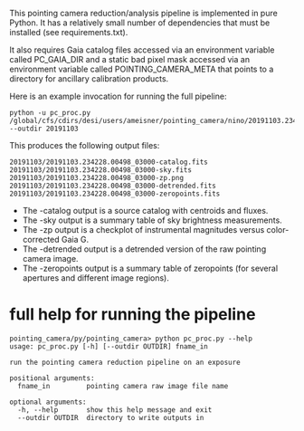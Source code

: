 This pointing camera reduction/analysis pipeline is implemented in pure Python. It has a relatively small number of dependencies that must be installed (see requirements.txt).

It also requires Gaia catalog files accessed via an environment variable called PC_GAIA_DIR and a static bad pixel mask accessed via an environment variable called POINTING_CAMERA_META that points to a directory for ancillary calibration products.

Here is an example invocation for running the full pipeline:

    python -u pc_proc.py /global/cfs/cdirs/desi/users/ameisner/pointing_camera/nino/20191103.234228.00498_03000.fits --outdir 20191103

This produces the following output files:

    20191103/20191103.234228.00498_03000-catalog.fits
    20191103/20191103.234228.00498_03000-sky.fits
    20191103/20191103.234228.00498_03000-zp.png
    20191103/20191103.234228.00498_03000-detrended.fits
    20191103/20191103.234228.00498_03000-zeropoints.fits

* The -catalog output is a source catalog with centroids and fluxes.
* The -sky output is a summary table of sky brightness measurements.
* The -zp output is a checkplot of instrumental magnitudes versus color-corrected Gaia G.
* The -detrended output is a detrended version of the raw pointing camera image.
* The -zeropoints output is a summary table of zeropoints (for several apertures and different image regions).

# full help for running the pipeline

    pointing_camera/py/pointing_camera> python pc_proc.py --help
    usage: pc_proc.py [-h] [--outdir OUTDIR] fname_in

    run the pointing camera reduction pipeline on an exposure

    positional arguments:
      fname_in         pointing camera raw image file name

    optional arguments:
      -h, --help       show this help message and exit
      --outdir OUTDIR  directory to write outputs in
